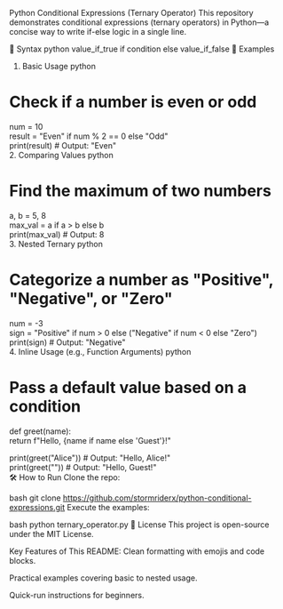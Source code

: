 Python Conditional Expressions (Ternary Operator)
This repository demonstrates conditional expressions (ternary operators) in Python—a concise way to write if-else logic in a single line.

📌 Syntax
python
value_if_true if condition else value_if_false
🚀 Examples
1. Basic Usage
python
# Check if a number is even or odd  
num = 10  
result = "Even" if num % 2 == 0 else "Odd"  
print(result)  # Output: "Even"  
2. Comparing Values
python
# Find the maximum of two numbers  
a, b = 5, 8  
max_val = a if a > b else b  
print(max_val)  # Output: 8  
3. Nested Ternary
python
# Categorize a number as "Positive", "Negative", or "Zero"  
num = -3  
sign = "Positive" if num > 0 else ("Negative" if num < 0 else "Zero")  
print(sign)  # Output: "Negative"  
4. Inline Usage (e.g., Function Arguments)
python
# Pass a default value based on a condition  
def greet(name):  
    return f"Hello, {name if name else 'Guest'}!"  

print(greet("Alice"))  # Output: "Hello, Alice!"  
print(greet(""))       # Output: "Hello, Guest!"  
🛠️ How to Run
Clone the repo:

bash
git clone https://github.com/stormriderx/python-conditional-expressions.git
Execute the examples:

bash
python ternary_operator.py
📜 License
This project is open-source under the MIT License.

Key Features of This README:
Clean formatting with emojis and code blocks.

Practical examples covering basic to nested usage.

Quick-run instructions for beginners.
